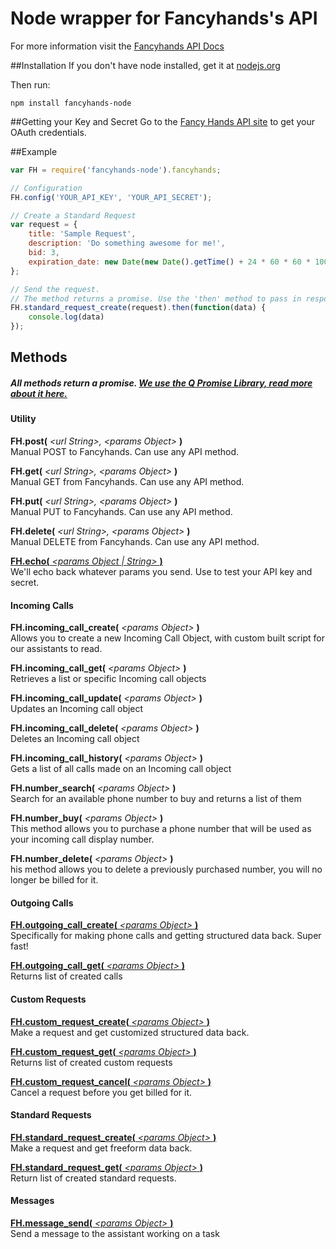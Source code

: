 Node wrapper for Fancyhands's API
=====================

For more information visit the [Fancyhands API Docs](https://github.com/fancyhands/api)


##Installation
If you don't have node installed, get it at [nodejs.org](http://nodejs.org/download/) 

Then run:
```
npm install fancyhands-node
```

##Getting your Key and Secret
Go to the [Fancy Hands API site](www.fancyhands.com/api) to get your OAuth credentials.

##Example
```javascript
var FH = require('fancyhands-node').fancyhands;

// Configuration
FH.config('YOUR_API_KEY', 'YOUR_API_SECRET');

// Create a Standard Request
var request = {
    title: 'Sample Request',
    description: 'Do something awesome for me!',
    bid: 3,
    expiration_date: new Date(new Date().getTime() + 24 * 60 * 60 * 1000).toISOString(); // tomorrow
};

// Send the request. 
// The method returns a promise. Use the 'then' method to pass in response and error handlers.
FH.standard_request_create(request).then(function(data) {
    console.log(data)
});

```

## Methods

##### All methods return a promise. [We use the Q Promise Library, read more about it here.](https://github.com/kriskowal/q/wiki/API-Reference) 

#### Utility

**FH.post(** *\<url String\>, \<params Object\>* **)**  
Manual POST to Fancyhands. Can use any API method.

**FH.get(** *\<url String\>, \<params Object\>* **)**  
Manual GET from Fancyhands. Can use any API method.

**FH.put(** *\<url String\>, \<params Object\>* **)**  
Manual PUT to Fancyhands. Can use any API method.

**FH.delete(** *\<url String\>, \<params Object\>* **)**  
Manual DELETE from Fancyhands. Can use any API method.

[**FH.echo(** *\<params Object | String\>* **)**](https://github.com/fancyhands/api/wiki/fancyhands.echo.Echo)  
We'll echo back whatever params you send. Use to test your API key and secret.


#### Incoming Calls
**FH.incoming_call_create(** *\<params Object\>* **)**  
Allows you to create a new Incoming Call Object, with custom built script for our assistants to read.

**FH.incoming_call_get(** *\<params Object\>* **)**  
Retrieves a list or specific Incoming call objects

**FH.incoming_call_update(** *\<params Object\>* **)**  
Updates an Incoming call object

**FH.incoming_call_delete(** *\<params Object\>* **)**  
Deletes an Incoming call object

**FH.incoming_call_history(** *\<params Object\>* **)**  
Gets a list of all calls made on an Incoming call object

**FH.number_search(** *\<params Object\>* **)**  
Search for an available phone number to buy and returns a list of them

**FH.number_buy(** *\<params Object\>* **)**  
This method allows you to purchase a phone number that will be used as your incoming call display number.

**FH.number_delete(** *\<params Object\>* **)**  
his method allows you to delete a previously purchased number, you will no longer be billed for it.


#### Outgoing Calls
[**FH.outgoing_call_create(** *\<params Object\>* **)**](https://github.com/fancyhands/api/wiki/fancyhands.call.Outgoing)  
Specifically for making phone calls and getting structured data back. Super fast!

[**FH.outgoing_call_get(** *\<params Object\>* **)**](https://github.com/fancyhands/api/wiki/fancyhands.call.Outgoing)  
Returns list of created calls


#### Custom Requests
[**FH.custom_request_create(** *\<params Object\>* **)**](https://github.com/fancyhands/api/wiki/fancyhands.request.Custom)  
Make a request and get customized structured data back.

[**FH.custom_request_get(** *\<params Object\>* **)**](https://github.com/fancyhands/api/wiki/fancyhands.request.Custom)  
Returns list of created custom requests

[**FH.custom_request_cancel(** *\<params Object\>* **)**](https://github.com/fancyhands/api/wiki/fancyhands.request.Cancel)  
Cancel a request before you get billed for it.

#### Standard Requests
[**FH.standard_request_create(** *\<params Object\>* **)**](https://github.com/fancyhands/api/wiki/fancyhands.request.Standard)  
Make a request and get freeform data back.

[**FH.standard_request_get(** *\<params Object\>* **)**](https://github.com/fancyhands/api/wiki/fancyhands.request.Standard)  
Return list of created standard requests.

#### Messages
[**FH.message_send(** *\<params Object\>* **)**](https://github.com/fancyhands/api/wiki/fancyhands.request.Messages)  
Send a message to the assistant working on a task



 
